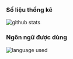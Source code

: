 ### Số liệu thống kê
![github stats](https://github-readme-stats.vercel.app/api/?username=ndbiaw&show_icons=true&locale=ja&title_color=ffffff&icon_color=000000&text_color=9e1030ff&bg_color=100,43cea2,185a9d)
### Ngôn ngữ được dùng
![language used](https://github-readme-stats.vercel.app/api/top-langs/?username=ndbiaw&layout=compact)
